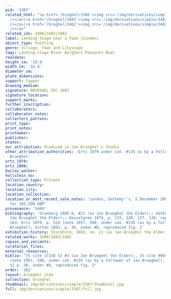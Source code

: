 ```yaml
---
pid: '3307'
related_html: "<a href='/brughel/3306'><img src='/img/derivatives/simple/3306/thumbnail.jpg'
  /></a>|<a href='/brughel/3483'><img src='/img/derivatives/simple/3483/thumbnail.jpg'
  /></a>|<a href='/brughel/3482'><img src='/img/derivatives/simple/3482/thumbnail.jpg'
  /></a>"
related_ids: 3306|3483|3482
label: Landing Stage near a Town (London)
object_type: Painting
genre: Village, Town and Cityscape
tags: Landing_stage River Burghers Peasants Boat
realdate: 
height_cm: '29.8'
width_cm: '32.4'
diameter_cm: 
plate_dimensions: 
support: Copper
drawing_medium: 
signature: BRVEGHEL FEC 1607
signature_location: 
support_marks: 
further_inscription: 
collaborators: 
collaborator_notes: 
collectors_patrons: 
print_type: 
print_notes: 
printmaker: 
publisher: 
states: 
our_attribution: Produced in Jan Brueghel's Studio
other_attribution_authorities: 'Ertz 1979 under cat. #135 as by a follower of Jan
  Brueghel'
ertz_1979: 
ertz_2008: 
bailey_walker: 
hollstein_no: 
collection_type: Private
location_country: 
location_city: 
location_collection: 
location_or_most_recent_sale_notes: 'London, Sotheby''s, 5 December 2007, lot #3,
  for 102,500 GBP'
provenance: '5469'
bibliography: 'Granberg 1885-6, #21 (as Jan Brueghel the Elder);; Göthe 1895, #3 (as
  Jan Brueghel the Elder);; Hasselgren 1974, p. 115, 120, 127, 130, reproduced p.
  163; Ertz 1979, p. 524 (note 195), 580, under cat. #135 (as by a follower of Jan
  Brueghel); Sutton 1992, p. 36, under #8, reproduced fig. 2'
exhibition_history: Stockholm, 1893, no. 11 (as Jan Brueghel the Elder)
related_works: 3306|3483|3482
copies_and_variants: 
curatorial_files: 
external_resources: 
biblio: "{% cite 17158 %} #3 (as Jan Brueghel the Elder);, {% cite 9004 %} p. 524
  (note 195), 580, under cat. #135 (as by a follower of Jan Brueghel), {% cite 8110
  %} p. 36, under #8, reproduced fig. 2"
order: '382'
layout: brueghel_item
collection: brueghel
thumbnail: img/derivatives/simple/3307/thumbnail.jpg
full: img/derivatives/simple/3307/full.jpg
---
```


